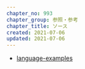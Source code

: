 ```yaml
---
chapter_no: 993
chapter_group: 参照・参考
chapter_title: ソース
created: 2021-07-06
updated: 2021-07-06
---
```

- [language-examples](https://github.com/fumokmm/language-examples/tree/main/Ruby)
